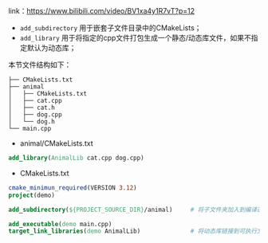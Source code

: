 link：https://www.bilibili.com/video/BV1xa4y1R7vT?p=12

* ```add_subdirectory``` 用于嵌套子文件目录中的CMakeLists；
* ```add_library``` 用于将指定的cpp文件打包生成一个静态/动态库文件，如果不指定默认为动态库；

本节文件结构如下：
```shell
├── CMakeLists.txt
├── animal
│   ├── CMakeLists.txt
│   ├── cat.cpp
│   ├── cat.h
│   ├── dog.cpp
│   └── dog.h
└── main.cpp
```

* animal/CMakeLists.txt
```cmake
add_library(AnimalLib cat.cpp dog.cpp)
```

* CMakeLists.txt
```cmake
cmake_minimun_required(VERSION 3.12)
project(demo)

add_subdirectory(${PROJECT_SOURCE_DIR}/animal)     # 将子文件夹加入到编译过程中

add_executable(demo main.cpp)
target_link_libraries(demo AnimalLib)              # 将动态库链接到可执行文件中
```